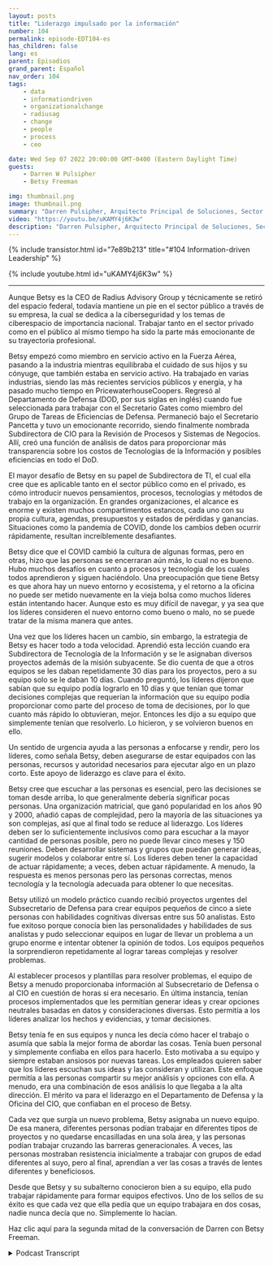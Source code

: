 ```yaml
---
layout: posts
title: "Liderazgo impulsado por la información"
number: 104
permalink: episode-EDT104-es
has_children: false
lang: es
parent: Episodios
grand_parent: Español
nav_order: 104
tags:
    - data
    - informationdriven
    - organizationalchange
    - radiusag
    - change
    - people
    - process
    - ceo

date: Wed Sep 07 2022 20:00:00 GMT-0400 (Eastern Daylight Time)
guests:
    - Darren W Pulsipher
    - Betsy Freeman

img: thumbnail.png
image: thumbnail.png
summary: "Darren Pulsipher, Arquitecto Principal de Soluciones, Sector Público, Intel, habla con Betsy Freeman, CEO de Radius Advisory Group, sobre su experiencia como líder impulsada por la información en los sectores público y privado. Parte uno de dos."
video: "https://youtu.be/uKAMY4j6K3w"
description: "Darren Pulsipher, Arquitecto Principal de Soluciones, Sector Público, Intel, habla con Betsy Freeman, CEO de Radius Advisory Group, sobre su experiencia como líder impulsada por la información en los sectores público y privado. Parte uno de dos."
---
```


<div>
{% include transistor.html id="7e89b213" title="#104 Information-driven Leadership" %}

{% include youtube.html id="uKAMY4j6K3w" %}
</div>

---

Aunque Betsy es la CEO de Radius Advisory Group y técnicamente se retiró del espacio federal, todavía mantiene un pie en el sector público a través de su empresa, la cual se dedica a la ciberseguridad y los temas de ciberespacio de importancia nacional. Trabajar tanto en el sector privado como en el público al mismo tiempo ha sido la parte más emocionante de su trayectoria profesional.

Betsy empezó como miembro en servicio activo en la Fuerza Aérea, pasando a la industria mientras equilibraba el cuidado de sus hijos y su cónyuge, que también estaba en servicio activo. Ha trabajado en varias industrias, siendo las más recientes servicios públicos y energía, y ha pasado mucho tiempo en PricewaterhouseCoopers. Regresó al Departamento de Defensa (DOD, por sus siglas en inglés) cuando fue seleccionada para trabajar con el Secretario Gates como miembro del Grupo de Tareas de Eficiencias de Defensa. Permaneció bajo el Secretario Pancetta y tuvo un emocionante recorrido, siendo finalmente nombrada Subdirectora de CIO para la Revisión de Procesos y Sistemas de Negocios. Allí, creó una función de análisis de datos para proporcionar más transparencia sobre los costos de Tecnologías de la Información y posibles eficiencias en todo el DoD.

El mayor desafío de Betsy en su papel de Subdirectora de TI, el cual ella cree que es aplicable tanto en el sector público como en el privado, es cómo introducir nuevos pensamientos, procesos, tecnologías y métodos de trabajo en la organización. En grandes organizaciones, el alcance es enorme y existen muchos compartimentos estancos, cada uno con su propia cultura, agendas, presupuestos y estados de pérdidas y ganancias. Situaciones como la pandemia de COVID, donde los cambios deben ocurrir rápidamente, resultan increíblemente desafiantes.

Betsy dice que el COVID cambió la cultura de algunas formas, pero en otras, hizo que las personas se encerraran aún más, lo cual no es bueno. Hubo muchos desafíos en cuanto a procesos y tecnología de los cuales todos aprendieron y siguen haciéndolo. Una preocupación que tiene Betsy es que ahora hay un nuevo entorno y ecosistema, y el retorno a la oficina no puede ser metido nuevamente en la vieja bolsa como muchos líderes están intentando hacer. Aunque esto es muy difícil de navegar, y ya sea que los líderes consideren el nuevo entorno como bueno o malo, no se puede tratar de la misma manera que antes.

Una vez que los líderes hacen un cambio, sin embargo, la estrategia de Betsy es hacer todo a toda velocidad. Aprendió esta lección cuando era Subdirectora de Tecnología de la Información y se le asignaban diversos proyectos además de la misión subyacente. Se dio cuenta de que a otros equipos se les daban repetidamente 30 días para los proyectos, pero a su equipo solo se le daban 10 días. Cuando preguntó, los líderes dijeron que sabían que su equipo podía lograrlo en 10 días y que tenían que tomar decisiones complejas que requerían la información que su equipo podía proporcionar como parte del proceso de toma de decisiones, por lo que cuanto más rápido lo obtuvieran, mejor. Entonces les dijo a su equipo que simplemente tenían que resolverlo. Lo hicieron, y se volvieron buenos en ello.

Un sentido de urgencia ayuda a las personas a enfocarse y rendir, pero los líderes, como señala Betsy, deben asegurarse de estar equipados con las personas, recursos y autoridad necesarios para ejecutar algo en un plazo corto. Este apoyo de liderazgo es clave para el éxito.

Betsy cree que escuchar a las personas es esencial, pero las decisiones se toman desde arriba, lo que generalmente debería significar pocas personas. Una organización matricial, que ganó popularidad en los años 90 y 2000, añadió capas de complejidad, pero la mayoría de las situaciones ya son complejas, así que al final todo se reduce al liderazgo. Los líderes deben ser lo suficientemente inclusivos como para escuchar a la mayor cantidad de personas posible, pero no puede llevar cinco meses y 150 reuniones. Deben desarrollar sistemas y grupos que puedan generar ideas, sugerir modelos y colaborar entre sí. Los líderes deben tener la capacidad de actuar rápidamente; a veces, deben actuar rápidamente. A menudo, la respuesta es menos personas pero las personas correctas, menos tecnología y la tecnología adecuada para obtener lo que necesitas.

Betsy utilizó un modelo práctico cuando recibió proyectos urgentes del Subsecretario de Defensa para crear equipos pequeños de cinco a siete personas con habilidades cognitivas diversas entre sus 50 analistas. Esto fue exitoso porque conocía bien las personalidades y habilidades de sus analistas y pudo seleccionar equipos en lugar de llevar un problema a un grupo enorme e intentar obtener la opinión de todos. Los equipos pequeños la sorprendieron repetidamente al lograr tareas complejas y resolver problemas.

Al establecer procesos y plantillas para resolver problemas, el equipo de Betsy a menudo proporcionaba información al Subsecretario de Defensa o al CIO en cuestión de horas si era necesario. En última instancia, tenían procesos implementados que les permitían generar ideas y crear opciones neutrales basadas en datos y consideraciones diversas. Esto permitía a los líderes analizar los hechos y evidencias, y tomar decisiones.

Betsy tenía fe en sus equipos y nunca les decía cómo hacer el trabajo o asumía que sabía la mejor forma de abordar las cosas. Tenía buen personal y simplemente confiaba en ellos para hacerlo. Esto motivaba a su equipo y siempre estaban ansiosos por nuevas tareas. Los empleados quieren saber que los líderes escuchan sus ideas y las consideran y utilizan. Este enfoque permitía a las personas compartir su mejor análisis y opciones con ella. A menudo, era una combinación de esos análisis lo que llegaba a la alta dirección. El mérito va para el liderazgo en el Departamento de Defensa y la Oficina del CIO, que confiaban en el proceso de Betsy.

Cada vez que surgía un nuevo problema, Betsy asignaba un nuevo equipo. De esa manera, diferentes personas podían trabajar en diferentes tipos de proyectos y no quedarse encasilladas en una sola área, y las personas podían trabajar cruzando las barreras generacionales. A veces, las personas mostraban resistencia inicialmente a trabajar con grupos de edad diferentes al suyo, pero al final, aprendían a ver las cosas a través de lentes diferentes y beneficiosos.

Desde que Betsy y su subalterno conocieron bien a su equipo, ella pudo trabajar rápidamente para formar equipos efectivos. Uno de los sellos de su éxito es que cada vez que ella pedía que un equipo trabajara en dos cosas, nadie nunca decía que no. Simplemente lo hacían.

Haz clic aquí para la segunda mitad de la conversación de Darren con Betsy Freeman.



<details>
<summary> Podcast Transcript </summary>

<p></p>

</details>
